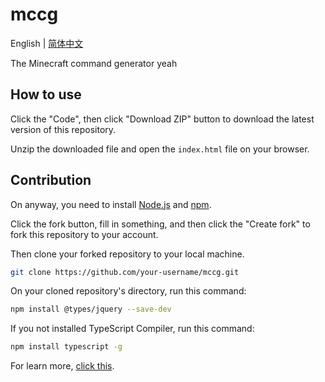 # mccg

English | [简体中文](README-zh-hans-cn.md)

The Minecraft command generator yeah

## How to use
Click the "Code", then click "Download ZIP" button to download the latest version of this repository.

Unzip the downloaded file and open the `index.html` file on your browser.

## Contribution
On anyway, you need to install [Node.js](https://nodejs.org) and [npm](https://www.npmjs.com).

Click the fork button, fill in something, and then click the "Create fork" to fork this repository to your account.

Then clone your forked repository to your local machine.
```bash
git clone https://github.com/your-username/mccg.git
```
On your cloned repository's directory, run this command:
```bash
npm install @types/jquery --save-dev
```
If you not installed TypeScript Compiler, run this command:
```bash
npm install typescript -g
```
For learn more, [click this](docs/EN.md).
